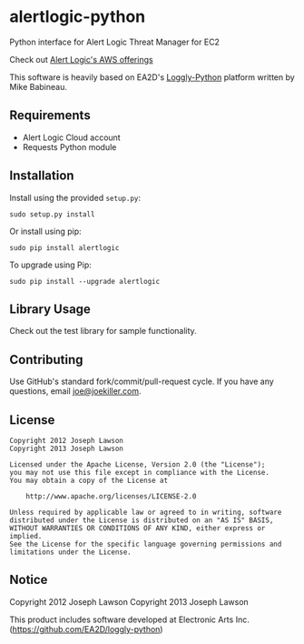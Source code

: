 alertlogic-python
=====================
Python interface for Alert Logic Threat Manager for EC2

Check out [Alert Logic's AWS offerings](https://aws.amazon.com/solution-providers/isv/alert-logic)

This software is heavily based on EA2D's [Loggly-Python](https://github.com/EA2D/loggly-python) platform written by Mike Babineau.

Requirements
--------------------
- Alert Logic Cloud account
- Requests Python module

Installation
--------------------
Install using the provided `setup.py`:

    sudo setup.py install

Or install using pip:

    sudo pip install alertlogic

To upgrade using Pip:

    sudo pip install --upgrade alertlogic

Library Usage
--------------------
Check out the test library for sample functionality.

Contributing
--------------------
Use GitHub's standard fork/commit/pull-request cycle.  If you have any questions, email <joe@joekiller.com>.


License
--------------------

    Copyright 2012 Joseph Lawson
    Copyright 2013 Joseph Lawson

    Licensed under the Apache License, Version 2.0 (the "License");
    you may not use this file except in compliance with the License.
    You may obtain a copy of the License at

        http://www.apache.org/licenses/LICENSE-2.0

    Unless required by applicable law or agreed to in writing, software
    distributed under the License is distributed on an "AS IS" BASIS,
    WITHOUT WARRANTIES OR CONDITIONS OF ANY KIND, either express or implied.
    See the License for the specific language governing permissions and
    limitations under the License.

Notice
--------------------
Copyright 2012 Joseph Lawson
Copyright 2013 Joseph Lawson

This product includes software developed at
Electronic Arts Inc. (https://github.com/EA2D/loggly-python)
